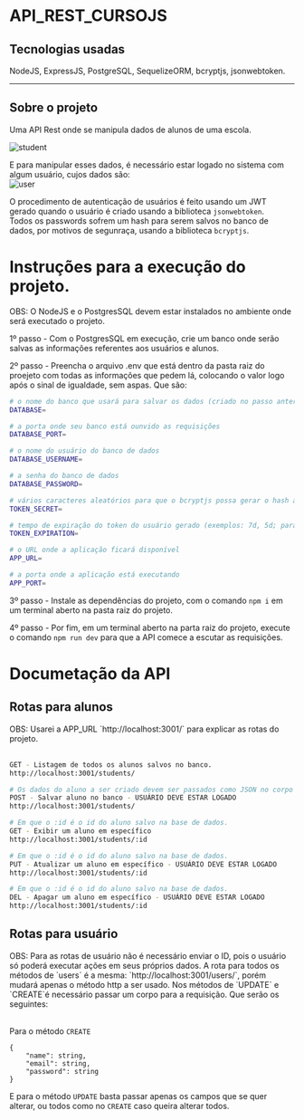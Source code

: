 # API_REST_CURSOJS

<h2>Tecnologias usadas</h2>
NodeJS, ExpressJS, PostgreSQL, SequelizeORM, bcryptjs, jsonwebtoken.
<hr>

<h2>Sobre o projeto</h2>
Uma API Rest onde se manipula dados de alunos de uma escola.  <br>

![student](https://user-images.githubusercontent.com/50846424/223618953-500b720e-7db4-4738-a97d-dfc44e45095c.png)


E para manipular esses dados, é necessário estar logado no sistema com algum usuário, cujos dados são: <br>
![user](https://user-images.githubusercontent.com/50846424/223619033-07616521-ef83-400d-af15-1f7bdfdc10c3.png)


O procedimento de autenticação de usuários é feito usando um JWT gerado quando o usuário é criado usando a biblioteca `jsonwebtoken`. <br>
Todos os passwords sofrem um hash para serem salvos no banco de dados, por motivos de segunraça, usando a biblioteca `bcryptjs`.

# Instruções para a execução do projeto. 
OBS: O NodeJS e o PostgresSQL devem estar instalados no ambiente onde será executado o projeto.

1º passo - Com o PostgresSQL em execução, crie um banco onde serão salvas as informações referentes aos usuários e alunos.

2º passo - Preencha o arquivo .env que está dentro da pasta raiz  do proejeto com todas as informações que pedem lá, colocando o valor logo após o sinal de igualdade, sem aspas. Que são:<br> 

```bash
# o nome do banco que usará para salvar os dados (criado no passo anterior)
DATABASE=

# a porta onde seu banco está ounvido as requisições
DATABASE_PORT=

# o nome do usuário do banco de dados
DATABASE_USERNAME=

# a senha do banco de dados
DATABASE_PASSWORD=

# vários caracteres aleatórios para que o bcryptjs possa gerar o hash a partir da senha do usuário.
TOKEN_SECRET=

# tempo de expiração do token do usuário gerado (exemplos: 7d, 5d; para 7 dias e 5 dias respectivamente).
TOKEN_EXPIRATION=

# o URL onde a aplicação ficará disponível
APP_URL=

# a porta onde a aplicação está executando
APP_PORT= 
```

3º passo - Instale as dependências do projeto, com o comando `npm i` em um terminal aberto na pasta raiz do projeto.

4º passo - Por fim, em um terminal aberto na parta raiz do projeto, execute o comando `npm run dev` para que a API comece a escutar as requisições.


# Documetação da API

<h2>Rotas para alunos</h2>
OBS: Usarei a APP_URL `http://localhost:3001/` para explicar as rotas do projeto. <br><br>

```bash
GET - Listagem de todos os alunos salvos no banco.
http://localhost:3001/students/

# Os dados do aluno a ser criado devem ser passados como JSON no corpo da requisição.
POST - Salvar aluno no banco - USUÁRIO DEVE ESTAR LOGADO
http://localhost:3001/students/

# Em que o :id é o id do aluno salvo na base de dados.
GET - Exibir um aluno em específico
http://localhost:3001/students/:id

# Em que o :id é o id do aluno salvo na base de dados.
PUT - Atualizar um aluno em específico - USUÁRIO DEVE ESTAR LOGADO
http://localhost:3001/students/:id

# Em que o :id é o id do aluno salvo na base de dados. 
DEL - Apagar um aluno em específico - USUÁRIO DEVE ESTAR LOGADO
http://localhost:3001/students/:id

```

<h2>Rotas para usuário</h2>
OBS: Para as rotas de usuário não é necessário enviar o ID, pois o usuário só poderá executar ações em seus próprios dados.
A rota para todos os métodos de `users` é a mesma: `http://localhost:3001/users/`, porém mudará apenas o método http a ser usado. Nos métodos de `UPDATE` e `CREATE`é necessário passar um corpo para a requisição. Que serão os seguintes: <br> <br>

Para o método `CREATE`
```
{
	"name": string,
	"email": string,
	"password": string
}
```

E para o método `UPDATE` basta passar apenas os campos que se quer alterar, ou todos como no `CREATE` caso queira alterar todos.
